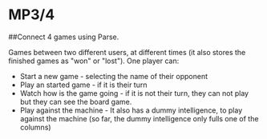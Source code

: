 MP3/4
====
##Connect 4 games
using Parse.

Games between two different users, at different times (it also stores the finished games as "won" or "lost").
One player can:
- Start a new game - selecting the name of their opponent
- Play an started game - if it is their turn
- Watch how is the game going - if it is not their turn, they can not play but they can see the board game.
- Play against the machine - It also has a dummy intelligence, to play against the machine (so far, the dummy intelligence only fulls one of the columns)

